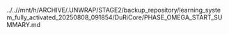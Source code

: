 ../..//mnt/h/ARCHIVE/.UNWRAP/STAGE2/backup_repository/learning_system_fully_activated_20250808_091854/DuRiCore/PHASE_OMEGA_START_SUMMARY.md